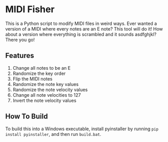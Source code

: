 # MIDI Fisher
This is a Python script to modify MIDI files in weird ways.
Ever wanted a version of a MIDI where every notes are an E note? This tool will do it!
How about a version where everything is scrambled and it sounds asdfghjkl? There you go!

## Features
1. Change all notes to be an E
2. Randomize the key order
3. Flip the MIDI notes
4. Randomize the note key values
5. Randomize the note velocity values
6. Change all note velocities to 127
7. Invert the note velocity values

## How To Build
To build this into a Windows executable, install pyinstaller by running `pip install pyinstaller`, and then run `build.bat`.